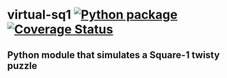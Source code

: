 # virtual-sq1 [![Python package](https://github.com/Wo0fle/virtual-sq1/actions/workflows/python-package.yml/badge.svg)](https://github.com/Wo0fle/virtual-sq1/actions/workflows/python-package.yml) [![Coverage Status](https://coveralls.io/repos/github/Wo0fle/virtual-sq1/badge.svg?branch=main)](https://coveralls.io/github/Wo0fle/virtual-sq1?branch=main)

## Python module that simulates a Square-1 twisty puzzle
